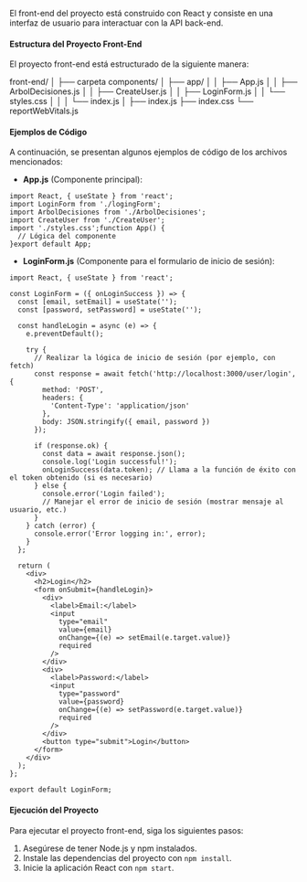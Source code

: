 
El front-end del proyecto está construido con React y consiste en una interfaz de usuario para interactuar con la API back-end.

#### Estructura del Proyecto Front-End

El proyecto front-end está estructurado de la siguiente manera:

front-end/
│
├── carpeta components/
│   ├── app/
│   │   ├── App.js
│   │   ├── ArbolDecisiones.js
│   │   ├── CreateUser.js
│   │   ├── LoginForm.js
│   │   └── styles.css
│   │
│   └── index.js
│
├── index.js
├── index.css
└── reportWebVitals.js


#### Ejemplos de Código

A continuación, se presentan algunos ejemplos de código de los archivos mencionados:

* **App.js** (Componente principal):

```
import React, { useState } from 'react';
import LoginForm from './logingForm';
import ArbolDecisiones from './ArbolDecisiones';
import CreateUser from './CreateUser';
import './styles.css';function App() {
  // Lógica del componente
}export default App;
```


* **LoginForm.js** (Componente para el formulario de inicio de sesión):

```
import React, { useState } from 'react';

const LoginForm = ({ onLoginSuccess }) => {
  const [email, setEmail] = useState('');
  const [password, setPassword] = useState('');

  const handleLogin = async (e) => {
    e.preventDefault();

    try {
      // Realizar la lógica de inicio de sesión (por ejemplo, con fetch)
      const response = await fetch('http://localhost:3000/user/login', {
        method: 'POST',
        headers: {
          'Content-Type': 'application/json'
        },
        body: JSON.stringify({ email, password })
      });

      if (response.ok) {
        const data = await response.json();
        console.log('Login successful!');
        onLoginSuccess(data.token); // Llama a la función de éxito con el token obtenido (si es necesario)
      } else {
        console.error('Login failed');
        // Manejar el error de inicio de sesión (mostrar mensaje al usuario, etc.)
      }
    } catch (error) {
      console.error('Error logging in:', error);
    }
  };

  return (
    <div>
      <h2>Login</h2>
      <form onSubmit={handleLogin}>
        <div>
          <label>Email:</label>
          <input
            type="email"
            value={email}
            onChange={(e) => setEmail(e.target.value)}
            required
          />
        </div>
        <div>
          <label>Password:</label>
          <input
            type="password"
            value={password}
            onChange={(e) => setPassword(e.target.value)}
            required
          />
        </div>
        <button type="submit">Login</button>
      </form>
    </div>
  );
};

export default LoginForm;
```


#### Ejecución del Proyecto

Para ejecutar el proyecto front-end, siga los siguientes pasos:

1. Asegúrese de tener Node.js y npm instalados.
2. Instale las dependencias del proyecto con `npm install`.
3. Inicie la aplicación React con `npm start`.
